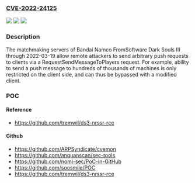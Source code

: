 ### [CVE-2022-24125](https://cve.mitre.org/cgi-bin/cvename.cgi?name=CVE-2022-24125)
![](https://img.shields.io/static/v1?label=Product&message=n%2Fa&color=blue)
![](https://img.shields.io/static/v1?label=Version&message=n%2Fa&color=blue)
![](https://img.shields.io/static/v1?label=Vulnerability&message=n%2Fa&color=brighgreen)

### Description

The matchmaking servers of Bandai Namco FromSoftware Dark Souls III through 2022-03-19 allow remote attackers to send arbitrary push requests to clients via a RequestSendMessageToPlayers request. For example, ability to send a push message to hundreds of thousands of machines is only restricted on the client side, and can thus be bypassed with a modified client.

### POC

#### Reference
- https://github.com/tremwil/ds3-nrssr-rce

#### Github
- https://github.com/ARPSyndicate/cvemon
- https://github.com/anquanscan/sec-tools
- https://github.com/nomi-sec/PoC-in-GitHub
- https://github.com/soosmile/POC
- https://github.com/tremwil/ds3-nrssr-rce

